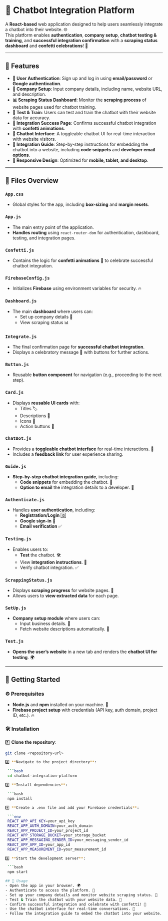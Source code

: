 # 🤖 Chatbot Integration Platform  

A **React-based** web application designed to help users seamlessly integrate a chatbot into their website. 🌐  
This platform enables **authentication**, **company setup**, **chatbot testing & training**, and **successful integration confirmation** with a **scraping status dashboard** and **confetti celebrations**! 🎉  

---

## 🚀 Features  

- **🔐 User Authentication**: Sign up and log in using **email/password** or **Google authentication**.  
- **🏢 Company Setup**: Input company details, including name, website URL, and description.  
- **📊 Scraping Status Dashboard**: Monitor the **scraping process** of website pages used for chatbot training.  
- **🧠 Test & Train**: Users can test and train the chatbot with their website data for accuracy.  
- **🎉 Integration Success Page**: Confirms successful chatbot integration with **confetti animations**.  
- **💬 Chatbot Interface**: A toggleable chatbot UI for real-time interaction with website visitors.  
- **📖 Integration Guide**: Step-by-step instructions for embedding the chatbot into a website, including **code snippets** and **developer email options**.  
- **📱 Responsive Design**: Optimized for **mobile, tablet, and desktop**.  

---

## 📁 Files Overview  

### `App.css`  
- Global styles for the app, including **box-sizing** and **margin resets**.  

### `App.js`  
- The main entry point of the application.  
- **Handles routing** using `react-router-dom` for authentication, dashboard, testing, and integration pages.  

### `Confetti.js`  
- Contains the logic for **confetti animations** 🎊 to celebrate successful chatbot integration.  

### `FirebaseConfig.js`  
- Initializes **Firebase** using environment variables for security. 🔥  

### `Dashboard.js`  
- The main **dashboard** where users can:  
  - Set up company details 🏢  
  - View scraping status 📊  

### `Integrate.js`  
- The final confirmation page for **successful chatbot integration**.  
- Displays a celebratory message 🎉 with buttons for further actions.  

### `Button.js`  
- Reusable **button component** for navigation (e.g., proceeding to the next step).  

### `Card.js`  
- Displays **reusable UI cards** with:  
  - Titles 🏷️  
  - Descriptions 📄  
  - Icons 🔹  
  - Action buttons 🔘  

### `ChatBot.js`  
- Provides a **toggleable chatbot interface** for real-time interactions. 💬  
- Includes a **feedback link** for user experience sharing.  

### `Guide.js`  
- **Step-by-step chatbot integration guide**, including:  
  - **Code snippets** for embedding the chatbot. 📝  
  - **Option to email** the integration details to a developer. 📧  

### `Authenticate.js`  
- Handles **user authentication**, including:  
  - **Registration/Login** 🆔  
  - **Google sign-in** 🔑  
  - **Email verification** ✅  

### `Testing.js`  
- Enables users to:  
  - **Test** the chatbot. 🛠️  
  - View **integration instructions**. 📜  
  - Verify chatbot integration. ✅  

### `ScrappingStatus.js`  
- Displays **scraping progress** for website pages. 🔄  
- Allows users to **view extracted data** for each page.  

### `SetUp.js`  
- **Company setup module** where users can:  
  - Input business details. 🏢  
  - Fetch website descriptions automatically. 📝  

### `Test.js`  
- **Opens the user’s website** in a new tab and renders the **chatbot UI for testing**. 🌍  

---

## 🔧 Getting Started  

### ⚙️ Prerequisites  
- **Node.js** and **npm** installed on your machine. 🔗  
- **Firebase project setup** with credentials (API key, auth domain, project ID, etc.). 🔥  

### 🛠️ Installation  

1️⃣ **Clone the repository**:  

   ```bash
   git clone <repository-url>

2️⃣ **Navigate to the project directory**:

    ```bash
    cd chatbot-integration-platform

3️⃣ **Install dependencies**:

    ```bash
    npm install

4️⃣ **Create a .env file and add your Firebase credentials**:

    ```env
    REACT_APP_API_KEY=your_api_key
    REACT_APP_AUTH_DOMAIN=your_auth_domain
    REACT_APP_PROJECT_ID=your_project_id
    REACT_APP_STORAGE_BUCKET=your_storage_bucket
    REACT_APP_MESSAGING_SENDER_ID=your_messaging_sender_id
    REACT_APP_APP_ID=your_app_id
    REACT_APP_MEASUREMENT_ID=your_measurement_id

5️⃣ **Start the development server**:

    ```bash
    npm start

## 📌 Usage
- Open the app in your browser. 🌍
- Authenticate to access the platform. 🔐
- Set up your company details and monitor website scraping status. 🏢
- Test & Train the chatbot with your website data. 🧠
- Confirm successful integration and celebrate with confetti! 🎉
- Use the chatbot interface for real-time conversations. 💬
- Follow the integration guide to embed the chatbot into your website. 📝
